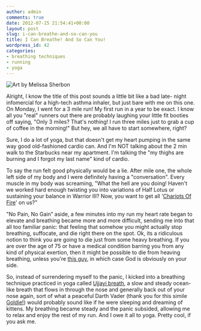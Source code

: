 ```yaml
---
author: admin
comments: true
date: 2012-07-15 21:54:41+00:00
layout: post
slug: i-can-breathe-and-so-can-you
title: I Can Breathe! And So Can You!
wordpress_id: 42
categories:
- breathing techniques
- running
- yoga
---
```


![Art by Melissa Sherbon](http://www.corinaoffthemat.com/wp-content/uploads/2012/09/breathe-melissa-sherbon-240x300.jpg)

Alright, I know the title of this post sounds a little bit like a bad late-
night infomercial for a high-tech asthma inhaler, but just bare with me on
this one. On Monday, I went for a 3 mile run! My first run in a year to be
exact. I know all you "real" runners out there are probably laughing your
little fit booties off saying, "Only 3 miles? That's nothing! I run three
miles just to grab a cup of coffee in the morning!" But hey, we all have to
start somewhere, right?

<!-- more -->

Sure, I do a lot of yoga, but that doesn't get my heart pumping in the same
way good old-fashioned cardio can. And I'm NOT talking about the 2 min walk to
the Starbucks near my apartment. I'm talking the "my thighs are burning and I
forgot my last name" kind of cardio.

To say the run felt good physically would be a lie. After mile one, the whole
left side of my body and I were definitely having a "conversation". Every muscle in my
body was screaming, "What the hell are you doing! Haven't we worked hard
enough twisting you into variations of Half Lotus or sustaining your balance
in Warrior III? Now, you want to get all '[Chariots Of
Fire](http://www.youtube.com/watch?v=L-7Vu7cqB20)' on us?"

"No Pain, No Gain” aside, a few minutes into my run my heart rate began to elevate and breathing became more and more difficult, sending me into that
all too familiar panic: that feeling that somehow you might actually stop
breathing, suffocate, and die right there on the spot. Ok, its a ridiculous notion to think you are going to die just from some heavy breathing. If you are over the
age of 75 or have a medical condition barring you from any kind of physical
exertion, then it might be possible to die from heaving breathing, unless
you're [this guy](http://www.youtube.com/watch?v=1If8RCTUIQs), in which case God is obviously on your side.

So, instead of surrendering myself to the panic, I kicked into a breathing
technique practiced in yoga called [Ujjayi
breath](http://en.wikipedia.org/wiki/Ujjayi_breath), a slow and steady ocean-
like breath that flows in through the nose and generally back out of your
nose again, sort of what a peaceful Darth Vader (thank you for this simile [Goldie!](http://goldieyoga.com/)) would probably sound like if
he were sleeping and dreaming of kittens. My breathing became steady and the
panic subsided, allowing me to relax and enjoy the rest of my run. And I owe
it all to yoga. Pretty cool, if you ask me.
